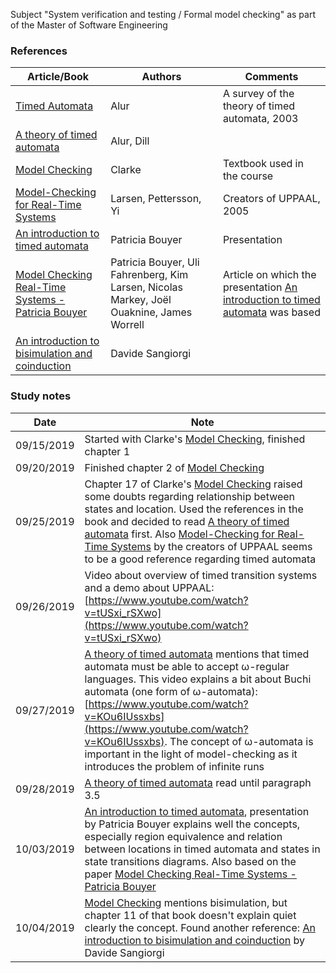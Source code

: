 Subject "System verification and testing / Formal model checking" as part of the Master of Software Engineering

### References
|Article/Book| Authors |  Comments 
|--|--|--|
[Timed Automata](https://github.com/evowilliamson/model-checking-research/blob/master/Timed%20automata.pdf) | Alur | A survey of the theory of timed automata, 2003
[A theory of timed automata](https://github.com/evowilliamson/model-checking-research/blob/master/A%20theory%20of%20timed%20automata.pdf) | Alur, Dill |
[Model Checking](https://github.com/evowilliamson/model-checking-research/blob/master/Model-Checking%20(Personal%20digital%20copy).pdf) | Clarke | Textbook used in the course | 
 [Model-Checking for Real-Time Systems](https://github.com/evowilliamson/model-checking-research/blob/master/Model-Checking%20for%20Real-Time%20Systems%20-%20Larsen%20Pettersson%20Yi.pdf) | Larsen, Pettersson, Yi | Creators of UPPAAL, 2005 |
 [An introduction to timed automata](https://github.com/evowilliamson/model-checking-research/blob/master/An%20introduction%20to%20timed%20automata%20-%20Patricia%20Bouyer-Decitre.pdf) | Patricia Bouyer | Presentation |
 [Model Checking Real-Time Systems - Patricia Bouyer](https://github.com/evowilliamson/model-checking-research/blob/master/Model%20Checking%20Real-Time%20Systems%20-%20Patricia%20Bouyer.pdf) | Patricia Bouyer, Uli Fahrenberg, Kim Larsen, Nicolas Markey, Joël Ouaknine, James Worrell | Article on which the presentation [An introduction to timed automata](https://github.com/evowilliamson/model-checking-research/blob/master/An%20introduction%20to%20timed%20automata%20-%20Patricia%20Bouyer-Decitre.pdf) was based  |
[An introduction to bisimulation and coinduction](https://github.com/evowilliamson/model-checking-research/blob/master/An%20introduction%20to%20bisimulation%20and%20coinduction.pdf) | Davide Sangiorgi |   
 
 
### Study notes
|Date| Note |
|--|--|
| 09/15/2019 | Started with Clarke's [Model Checking](https://github.com/evowilliamson/model-checking-research/blob/master/Model-Checking%20(Personal%20digital%20copy).pdf), finished chapter 1 |
| 09/20/2019 | Finished chapter 2 of  [Model Checking](https://github.com/evowilliamson/model-checking-research/blob/master/Model-Checking%20(Personal%20digital%20copy).pdf) |
| 09/25/2019 | Chapter 17 of Clarke's [Model Checking](https://github.com/evowilliamson/model-checking-research/blob/master/Model-Checking%20(Personal%20digital%20copy).pdf) raised some doubts regarding relationship between states and location. Used the references in the book and decided to read [A theory of timed automata](https://github.com/evowilliamson/model-checking-research/blob/master/A%20theory%20of%20timed%20automata.pdf) first. Also [Model-Checking for Real-Time Systems](https://github.com/evowilliamson/model-checking-research/blob/master/Model-Checking%20for%20Real-Time%20Systems%20-%20Larsen%20Pettersson%20Yi.pdf) by the creators of UPPAAL seems to be a good reference regarding timed automata|
| 09/26/2019 | Video about overview of timed transition systems and a demo about UPPAAL: [https://www.youtube.com/watch?v=tUSxi_rSXwo](https://www.youtube.com/watch?v=tUSxi_rSXwo)
| 09/27/2019 | [A theory of timed automata](https://github.com/evowilliamson/model-checking-research/blob/master/A%20theory%20of%20timed%20automata.pdf) mentions that timed automata must be able to accept ω-regular languages. This video explains a bit about Buchi automata (one form of ω-automata): [https://www.youtube.com/watch?v=KOu6IUssxbs](https://www.youtube.com/watch?v=KOu6IUssxbs). The concept of ω-automata is important in the light of model-checking as it introduces the problem of infinite runs  |
| 09/28/2019 | [A theory of timed automata](https://github.com/evowilliamson/model-checking-research/blob/master/A%20theory%20of%20timed%20automata.pdf) read until paragraph 3.5 |
| 10/03/2019 | [An introduction to timed automata](https://github.com/evowilliamson/model-checking-research/blob/master/An%20introduction%20to%20timed%20automata%20-%20Patricia%20Bouyer-Decitre.pdf), presentation by Patricia Bouyer explains well the concepts, especially region equivalence and relation between locations in timed automata and states in state transitions diagrams. Also based on the paper [Model Checking Real-Time Systems - Patricia Bouyer](https://github.com/evowilliamson/model-checking-research/blob/master/Model%20Checking%20Real-Time%20Systems%20-%20Patricia%20Bouyer.pdf) |
| 10/04/2019 | [Model Checking](https://github.com/evowilliamson/model-checking-research/blob/master/Model-Checking%20(Personal%20digital%20copy).pdf) mentions bisimulation, but chapter 11 of that book doesn't explain quiet clearly the concept. Found another reference: [An introduction to bisimulation and coinduction](https://github.com/evowilliamson/model-checking-research/blob/master/An%20introduction%20to%20bisimulation%20and%20coinduction.pdf) by Davide Sangiorgi |



<!--stackedit_data:
eyJoaXN0b3J5IjpbLTU4NjEzNjQ4NywyMDA3MjMwNTQyLC0yND
YxODU4NjAsLTEwNTYyMTA1NzcsMzE5NjI5NzEsLTgxMTU3ODM4
NiwtMTgyMTE5MTk2MywtMTM0MzE4OTI4LDE3MTQ4ODY1MTAsLT
ExNzUyMjgzNSwtMTQxNjI3MTYzNSwtMTk0ODAwMjE4OCwtOTU4
MDQ1OTY3LC02OTQzNDg5NDIsMTEwMzYwMjkwOSwtMjc0NzM2Mj
Y4XX0=
-->